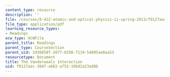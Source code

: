 ```yaml
---
content_type: resource
description: ''
file: /courses/8-422-atomic-and-optical-physics-ii-spring-2013/f9127aac384fa682a75219bd2a23ad8b_MIT8_422S13_vanderwalInter.pdf
file_type: application/pdf
learning_resource_types:
- Readings
ocw_type: OCWFile
parent_title: Readings
parent_type: CourseSection
parent_uid: 2d36858f-2077-0298-7119-54095ae8aa53
resourcetype: Document
title: The Vanderwaals Interaction
uid: f9127aac-384f-a682-a752-19bd2a23ad8b
---
```

